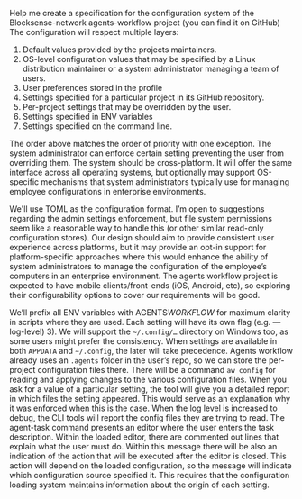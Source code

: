 Help me create a specification for the configuration system of the
Blocksense-network agents-workflow project (you can find it on GitHub) The
configuration will respect multiple layers:

1. Default values provided by the projects maintainers.
2. OS-level configuration values that may be specified by a Linux distribution
   maintainer or a system administrator managing a team of users.
3. User preferences stored in the profile
4. Settings specified for a particular project in its GitHub repository.
5. Per-project settings that may be overridden by the user.
6. Settings specified in ENV variables
7. Settings specified on the command line.

The order above matches the order of priority with one exception. The system
administrator can enforce certain setting preventing the user from overriding
them. The system should be cross-platform. It will offer the same interface
across all operating systems, but optionally may support OS-specific mechanisms
that system administrators typically use for managing employee configurations
in enterprise environments.

We'll use TOML as the configuration format. I’m open to suggestions regarding
the admin settings enforcement, but file system permissions seem like a
reasonable way to handle this (or other similar read-only configuration
stores). Our design should aim to provide consistent user experience across
platforms, but it may provide an opt-in support for platform-specific
approaches where this would enhance the ability of system administrators to
manage the configuration of the employee’s computers in an enterprise
environment. The agents workflow project is expected to have mobile
clients/front-ends (iOS, Android, etc), so exploring their configurability
options to cover our requirements will be good.

We’ll prefix all ENV variables with AGENTS*WORKFLOW* for maximum clarity in
scripts where they are used. Each setting will have its own flag (e.g.
—log-level) 3). We will support the `~/.config/…` directory on Windows too,
as some users might prefer the consistency. When settings are available in both
`APPDATA` and `~/.config`, the later will take precedence. Agents workflow
already uses an `.agents` folder in the user’s repo, so we can store the
per-project configuration files there. There will be a command `aw config` for
reading and applying changes to the various configuration files. When you ask
for a value of a particular setting, the tool will give you a detailed report
in which files the setting appeared. This would serve as an explanation why it
was enforced when this is the case. When the log level is increased to debug,
the CLI tools will report the config files they are trying to read. The
agent-task command presents an editor where the user enters the task
description. Within the loaded editor, there are commented out lines that
explain what the user must do. Within this message there will be also an
indication of the action that will be executed after the editor is closed. This
action will depend on the loaded configuration, so the message will indicate
which configuration source specified it. This requires that the configuration
loading system maintains information about the origin of each setting.
